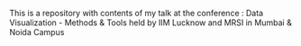 This is a repository with contents of my talk at the conference : 
Data Visualization - Methods &amp; Tools held by IIM Lucknow and MRSI in Mumbai &amp; Noida Campus
